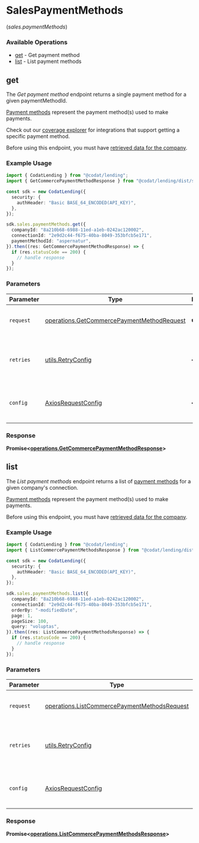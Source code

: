 # SalesPaymentMethods
(*sales.paymentMethods*)

### Available Operations

* [get](#get) - Get payment method
* [list](#list) - List payment methods

## get

The *Get payment method* endpoint returns a single payment method for a given paymentMethodId.

[Payment methods](https://docs.codat.io/lending-api#/schemas/PaymentMethod) represent the payment method(s) used to make payments.

Check out our [coverage explorer](https://knowledge.codat.io/supported-features/commerce?view=tab-by-data-type&dataType=commerce-paymentMethods) for integrations that support getting a specific payment method.

Before using this endpoint, you must have [retrieved data for the company](https://docs.codat.io/lending-api#/operations/refresh-company-data).


### Example Usage

```typescript
import { CodatLending } from "@codat/lending";
import { GetCommercePaymentMethodResponse } from "@codat/lending/dist/sdk/models/operations";

const sdk = new CodatLending({
  security: {
    authHeader: "Basic BASE_64_ENCODED(API_KEY)",
  },
});

sdk.sales.paymentMethods.get({
  companyId: "8a210b68-6988-11ed-a1eb-0242ac120002",
  connectionId: "2e9d2c44-f675-40ba-8049-353bfcb5e171",
  paymentMethodId: "aspernatur",
}).then((res: GetCommercePaymentMethodResponse) => {
  if (res.statusCode == 200) {
    // handle response
  }
});
```

### Parameters

| Parameter                                                                                                | Type                                                                                                     | Required                                                                                                 | Description                                                                                              |
| -------------------------------------------------------------------------------------------------------- | -------------------------------------------------------------------------------------------------------- | -------------------------------------------------------------------------------------------------------- | -------------------------------------------------------------------------------------------------------- |
| `request`                                                                                                | [operations.GetCommercePaymentMethodRequest](../../models/operations/getcommercepaymentmethodrequest.md) | :heavy_check_mark:                                                                                       | The request object to use for the request.                                                               |
| `retries`                                                                                                | [utils.RetryConfig](../../models/utils/retryconfig.md)                                                   | :heavy_minus_sign:                                                                                       | Configuration to override the default retry behavior of the client.                                      |
| `config`                                                                                                 | [AxiosRequestConfig](https://axios-http.com/docs/req_config)                                             | :heavy_minus_sign:                                                                                       | Available config options for making requests.                                                            |


### Response

**Promise<[operations.GetCommercePaymentMethodResponse](../../models/operations/getcommercepaymentmethodresponse.md)>**


## list

The *List payment methods* endpoint returns a list of [payment methods](https://docs.codat.io/lending-api#/schemas/PaymentMethod) for a given company's connection.

[Payment methods](https://docs.codat.io/lending-api#/schemas/PaymentMethod) represent the payment method(s) used to make payments.

Before using this endpoint, you must have [retrieved data for the company](https://docs.codat.io/lending-api#/operations/refresh-company-data).
    

### Example Usage

```typescript
import { CodatLending } from "@codat/lending";
import { ListCommercePaymentMethodsResponse } from "@codat/lending/dist/sdk/models/operations";

const sdk = new CodatLending({
  security: {
    authHeader: "Basic BASE_64_ENCODED(API_KEY)",
  },
});

sdk.sales.paymentMethods.list({
  companyId: "8a210b68-6988-11ed-a1eb-0242ac120002",
  connectionId: "2e9d2c44-f675-40ba-8049-353bfcb5e171",
  orderBy: "-modifiedDate",
  page: 1,
  pageSize: 100,
  query: "voluptas",
}).then((res: ListCommercePaymentMethodsResponse) => {
  if (res.statusCode == 200) {
    // handle response
  }
});
```

### Parameters

| Parameter                                                                                                    | Type                                                                                                         | Required                                                                                                     | Description                                                                                                  |
| ------------------------------------------------------------------------------------------------------------ | ------------------------------------------------------------------------------------------------------------ | ------------------------------------------------------------------------------------------------------------ | ------------------------------------------------------------------------------------------------------------ |
| `request`                                                                                                    | [operations.ListCommercePaymentMethodsRequest](../../models/operations/listcommercepaymentmethodsrequest.md) | :heavy_check_mark:                                                                                           | The request object to use for the request.                                                                   |
| `retries`                                                                                                    | [utils.RetryConfig](../../models/utils/retryconfig.md)                                                       | :heavy_minus_sign:                                                                                           | Configuration to override the default retry behavior of the client.                                          |
| `config`                                                                                                     | [AxiosRequestConfig](https://axios-http.com/docs/req_config)                                                 | :heavy_minus_sign:                                                                                           | Available config options for making requests.                                                                |


### Response

**Promise<[operations.ListCommercePaymentMethodsResponse](../../models/operations/listcommercepaymentmethodsresponse.md)>**


